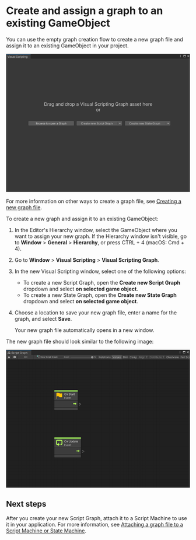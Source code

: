 # Create and assign a graph to an existing GameObject

You can use the empty graph creation flow to create a new graph file and assign it to an existing GameObject in your project. 

![The Empty Graph Creation Flow window](images\vs-empty-graph-create-flow.png)

For more information on other ways to create a graph file, see [Creating a new graph file](vs-create-graph.md).

To create a new graph and assign it to an existing GameObject:

1. In the Editor's Hierarchy window, select the GameObject where you want to assign your new graph. If the Hierarchy window isn't visible, go to **Window** &gt; **General** &gt; **Hierarchy**, or press CTRL + 4 (macOS: Cmd + 4). 

2. Go to **Window** &gt; **Visual Scripting** &gt; **Visual Scripting Graph**. 

3. In the new Visual Scripting window, select one of the following options: 

    * To create a new Script Graph, open the **Create new Script Graph** dropdown and select **on selected game object**.
    * To create a new State Graph, open the **Create new State Graph** dropdown and select **on selected game object**. 

4. Choose a location to save your new graph file, enter a name for the graph, and select **Save**.

    Your new graph file automatically opens in a new window. 

The new graph file should look similar to the following image: 

![A new Script Graph, created using the empty graph creation flow with starter nodes](images\vs-new-graph-starter-nodes.png)

## Next steps 

After you create your new Script Graph, attach it to a Script Machine to use it in your application. For more information, see [Attaching a graph file to a Script Machine or State Machine](vs-attach-graph-machine.md).
